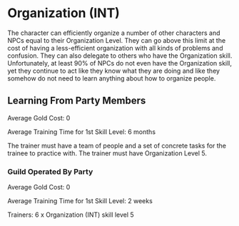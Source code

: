 # Organization (INT)

The character can efficiently organize a number of other characters and NPCs equal to their Organization Level. They can go above this limit at the cost of having a less-efficient organization with all kinds of problems and confusion. They can also delegate to others who have the Organization skill. Unfortunately, at least 90% of NPCs do not even have the Organization skill, yet they continue to act like they know what they are doing and like they somehow do not need to learn anything about how to organize people.

## Learning From Party Members

Average Gold Cost: 0

Average Training Time for 1st Skill Level: 6 months

The trainer must have a team of people and a set of concrete tasks for the trainee to practice with. The trainer must have Organization Level 5.

### Guild Operated By Party

Average Gold Cost: 0

Average Training Time for 1st Skill Level: 2 weeks

Trainers: 6 x Organization (INT) skill level 5
